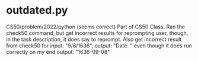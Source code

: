 # outdated.py
CS50/problem/2022/python (seems correct)
Part of CS50 Class.
Ran the check50 command, but get incorrect results for reprompting user, though, in the task description, it does say to reprompt.
Also get incorrect result from check50 for input: "9/8/1636", output: "Date: " even though it does run correctly on my end output: "1636-09-08"
